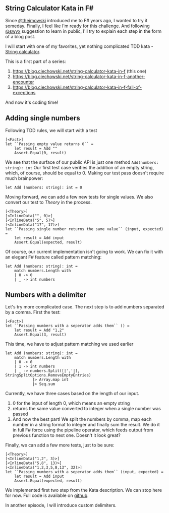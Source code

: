 ## String Calculator Kata in F#

Since  [@theimowski](https://twitter.com/theimowski)  introduced me to F# years ago, I wanted to try it someday. Finally, I feel like I'm ready for this challenge.
And following  [@swyx](https://twitter.com/swyx)  suggestion to learn in public, I'll try to explain each step in the form of a blog post.

I will start with one of my favorites, yet nothing complicated TDD kata -  [String calculator](https://kata-log.rocks/string-calculator-kata).    

This is a first part of a series:  

1. https://blog.ciechowski.net/string-calculator-kata-in-f (this one)
1. https://blog.ciechowski.net/string-calculator-kata-in-f-another-encounter
2. https://blog.ciechowski.net/string-calculator-kata-in-f-fall-of-exceptions



And now it's coding time!

## Adding single numbers

Following TDD rules, we will start with a test
```
[<Fact>]
let ``Passing empty value returns 0`` =
    let result = Add ""
    Assert.Equal(0, result)
```

We see that the surface of our public API is just one method `Add(numbers: string): int`
Our first test case verifies the addition of an empty string, which, of course, should be equal to 0.
Making our test pass doesn't require much brainpower:
```
let Add (numbers: string): int = 0
```

Moving forward, we can add a few new tests for single values. We also convert our test to _Theory_ in the process.
```
[<Theory>]
[<InlineData("", 0)>]
[<InlineData("5", 5)>]
[<InlineData("17", 17)>]
let ``Passing single number returns the same value`` (input, expected) =
    let result = Add input
    Assert.Equal(expected, result)
```

Of course, our current implementation isn't going to work. We can fix it with an elegant F# feature called pattern matching:
```
let Add (numbers: string): int =
    match numbers.Length with
    | 0 -> 0
    | _ -> int numbers
```

## Numbers with a delimiter
Let's try more complicated case. The next step is to add numbers separated by a comma.
First the test:
```
[<Fact>]
let ``Passing numbers with a seperator adds them`` () =
    let result = Add "1,2"
    Assert.Equal(3, result)
```

This time, we have to adjust pattern matching we used earlier
```
let Add (numbers: string): int =
    match numbers.Length with
    | 0 -> 0
    | 1 -> int numbers
    | _ -> numbers.Split([|','|], StringSplitOptions.RemoveEmptyEntries) 
            |> Array.map int 
            |> Seq.sum
```

Currently, we have three cases based on the length of our input.
1. 0 for the input of length 0, which means an empty string
2. returns the same value converted to integer when a single number was passed
3. And now the best part! We split the numbers by comma, map each number in a string format to integer and finally sum the result. We do it in full F# force using the pipeline operator, which feeds output from previous function to next one. Doesn't it look great?

Finally, we can add a few more tests, just to be sure:
```
[<Theory>]
[<InlineData("1,2", 3)>]
[<InlineData("5,8", 13)>]
[<InlineData("1,2,3,5,8,13", 32)>]
let ``Passing numbers with a seperator adds them`` (input, expected) =
    let result = Add input
    Assert.Equal(expected, result)
```

We implemented first two step from the Kata description. We can stop here for now. 
Full code is available on  [github](https://github.com/jciechowski/StringCalculatorKataFSharp).

In another episode, I will introduce custom delimiters.

